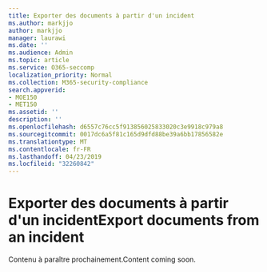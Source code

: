 ```yaml
---
title: Exporter des documents à partir d'un incident
ms.author: markjjo
author: markjjo
manager: laurawi
ms.date: ''
ms.audience: Admin
ms.topic: article
ms.service: O365-seccomp
localization_priority: Normal
ms.collection: M365-security-compliance
search.appverid:
- MOE150
- MET150
ms.assetid: ''
description: ''
ms.openlocfilehash: d6557c76cc5f913856025833020c3e9918c979a8
ms.sourcegitcommit: 0017dc6a5f81c165d9dfd88be39a6bb17856582e
ms.translationtype: MT
ms.contentlocale: fr-FR
ms.lasthandoff: 04/23/2019
ms.locfileid: "32260842"
---
```

# <a name="export-documents-from-an-incident"></a><span data-ttu-id="3b132-102">Exporter des documents à partir d'un incident</span><span class="sxs-lookup"><span data-stu-id="3b132-102">Export documents from an incident</span></span>

<span data-ttu-id="3b132-103">Contenu à paraître prochainement.</span><span class="sxs-lookup"><span data-stu-id="3b132-103">Content coming soon.</span></span>